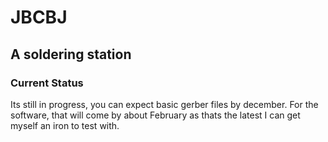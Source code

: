 # JBCBJ
## A soldering station

### Current Status

Its still in progress, you can expect basic gerber files by december. 
For the software, that will come by about February as thats the latest I can get myself an iron to test with.
